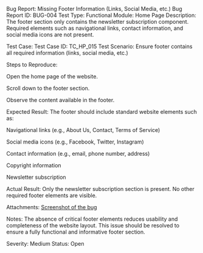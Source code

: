 Bug Report: Missing Footer Information (Links, Social Media, etc.)
Bug Report ID: BUG-004
Test Type: Functional
Module: Home Page
Description: The footer section only contains the newsletter subscription component. Required elements such as navigational links, contact information, and social media icons are not present.

Test Case:
Test Case ID: TC_HP_015
Test Scenario: Ensure footer contains all required information (links, social media, etc.)

Steps to Reproduce:

Open the home page of the website.

Scroll down to the footer section.

Observe the content available in the footer.

Expected Result:
The footer should include standard website elements such as:

Navigational links (e.g., About Us, Contact, Terms of Service)

Social media icons (e.g., Facebook, Twitter, Instagram)

Contact information (e.g., email, phone number, address)

Copyright information

Newsletter subscription

Actual Result:
Only the newsletter subscription section is present. No other required footer elements are visible.

Attachments:
[Screenshot of the bug](https://drive.google.com/file/d/13aMF4E0-pDW81WZZlHodV2CbKlK5FEse/view?usp=drive_link)

Notes:
The absence of critical footer elements reduces usability and completeness of the website layout. This issue should be resolved to ensure a fully functional and informative footer section.

Severity: Medium
Status: Open
